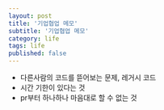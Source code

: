 ```yaml
---
layout: post
title: '기업협업 메모'
subtitle: '기업협업 메모'
category: life
tags: life
published: false
---
```


* 다른사람의 코드를 뜯어보는 문제, 레거시 코드
* 시간 기한이 있다는 것
* pr부터 하나하나 마음대로 할 수 없는 것